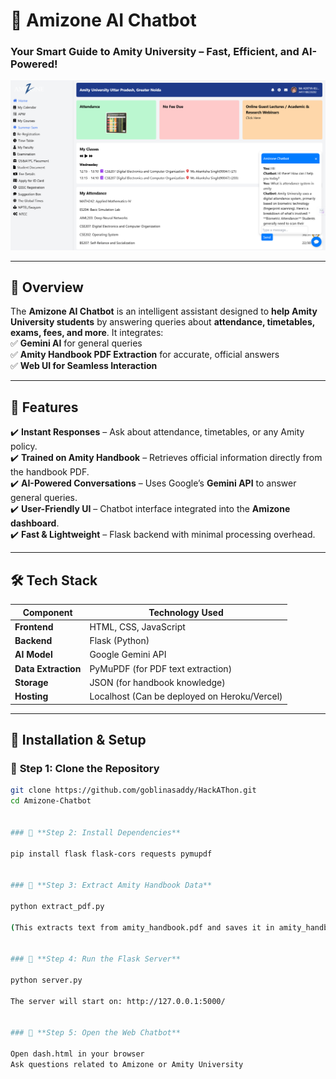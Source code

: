 # 🚀 Amizone AI Chatbot  

### **Your Smart Guide to Amity University – Fast, Efficient, and AI-Powered!**  

![Chatbot Screenshot](ScreenshotOfAmizoneE.png) 

---

## 📌 **Overview**
The **Amizone AI Chatbot** is an intelligent assistant designed to **help Amity University students** by answering queries about **attendance, timetables, exams, fees, and more**. It integrates:  
✅ **Gemini AI** for general queries  
✅ **Amity Handbook PDF Extraction** for accurate, official answers  
✅ **Web UI for Seamless Interaction**  

---

## 🎯 **Features**
✔️ **Instant Responses** – Ask about attendance, timetables, or any Amity policy.  
✔️ **Trained on Amity Handbook** – Retrieves official information directly from the handbook PDF.  
✔️ **AI-Powered Conversations** – Uses Google’s **Gemini API** to answer general queries.  
✔️ **User-Friendly UI** – Chatbot interface integrated into the **Amizone dashboard**.  
✔️ **Fast & Lightweight** – Flask backend with minimal processing overhead.  

---

## 🛠 **Tech Stack**
| Component | Technology Used |
|-----------|----------------|
| **Frontend** | HTML, CSS, JavaScript |
| **Backend** | Flask (Python) |
| **AI Model** | Google Gemini API |
| **Data Extraction** | PyMuPDF (for PDF text extraction) |
| **Storage** | JSON (for handbook knowledge) |
| **Hosting** | Localhost (Can be deployed on Heroku/Vercel) |

---

## 🚀 **Installation & Setup**
### 🔹 **Step 1: Clone the Repository**
```sh
git clone https://github.com/goblinasaddy/HackAThon.git
cd Amizone-Chatbot


### 🔹 **Step 2: Install Dependencies**

pip install flask flask-cors requests pymupdf


### 🔹 **Step 3: Extract Amity Handbook Data**

python extract_pdf.py

(This extracts text from amity_handbook.pdf and saves it in amity_handbook.json.)


### 🔹 **Step 4: Run the Flask Server**

python server.py

The server will start on: http://127.0.0.1:5000/


### 🔹 **Step 5: Open the Web Chatbot**

Open dash.html in your browser
Ask questions related to Amizone or Amity University

